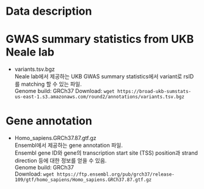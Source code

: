 # Data description

# GWAS summary statistics from UKB Neale lab

- variants.tsv.bgz  
    Neale lab에서 제공하는 UKB GWAS summary statistics에서 variant로 rsID를 matching 할 수 있는 파일.  
    Genome build: GRCh37
    Download: `wget https://broad-ukb-sumstats-us-east-1.s3.amazonaws.com/round2/annotations/variants.tsv.bgz`


# Gene annotation

- Homo_sapiens.GRCh37.87.gtf.gz  
    Ensembl에서 제공하는 gene annotation 파일.  
    Ensembl gene ID와 gene의 transcription start site (TSS) position과 strand direction 등에 대한 정보를 얻을 수 있음.  
    Genome build: GRCh37  
    Download: `wget https://ftp.ensembl.org/pub/grch37/release-109/gtf/homo_sapiens/Homo_sapiens.GRCh37.87.gtf.gz`

